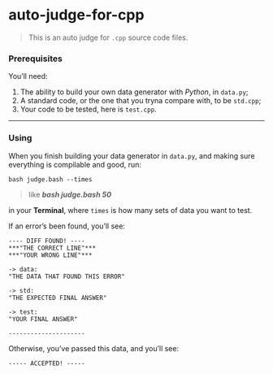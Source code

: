 # auto-judge-for-cpp

>  This is an auto judge for `.cpp` source code files.

### Prerequisites

You’ll need:

1. The ability to build your own data generator with *Python*, in `data.py`;
2. A standard code, or the one that you tryna compare with, to be `std.cpp`;
3. Your code to be tested, here is `test.cpp`.

------

### Using

When you finish building your data generator in `data.py`, and making sure everything is compilable and good, run:

```shell
bash judge.bash --times
```

> like ***bash judge.bash 50***

in your **Terminal**, where `times` is how many sets of data you want to test.

If an error’s been found, you’ll see:

```
---- DIFF FOUND! ----
***"THE CORRECT LINE"***
***"YOUR WRONG LINE"***

-> data:
"THE DATA THAT FOUND THIS ERROR"

-> std:
"THE EXPECTED FINAL ANSWER"

-> test:
"YOUR FINAL ANSWER"

---------------------
```

Otherwise, you’ve passed this data, and you’ll see:

```
----- ACCEPTED! -----
```

